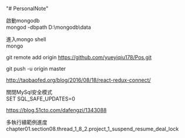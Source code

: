 "# PersonalNote" 

啟動mongodb  
mongod -dbpath D:\mongodb\data

進入mongo shell  
mongo

git remote add origin https://github.com/yueyiqiu178/Pos.git

git push -u origin master


http://taobaofed.org/blog/2016/08/18/react-redux-connect/

關閉MySql安全模式  
SET SQL_SAFE_UPDATES=0

https://blog.51cto.com/dafengzi/1343088


多執行續範例進度
chapter01.section08.thread_1_8_2.project_1_suspend_resume_deal_lock
